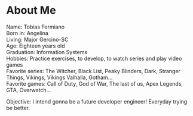 # About Me

Name: Tobias Fermiano  
Born in: Angelina   
Living: Major Gercino-SC  
Age: Eighteen years old  
Graduation: Information Systems   
Hobbies: Practice exercises, to develop, to watch series and play video games  
Favorite series: The Witcher, Black List, Peaky Blinders, Dark, Stranger Things, Vikings, Vikings Valhalla, Gotham...  
Favorite games: Call of Duty, God of War, The last of us, Apex Legends, GTA, Overwatch...  

Objective: I intend gonna be a future developer engineer! Everyday trying be better.
